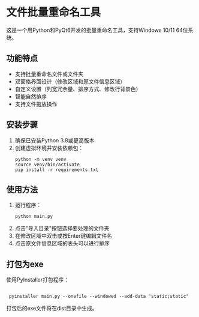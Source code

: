 # 文件批量重命名工具

这是一个用Python和PyQt6开发的批量重命名工具，支持Windows 10/11 64位系统。

## 功能特点

- 支持批量重命名文件或文件夹
- 双窗格界面设计（修改区域和原文件信息区域）
- 自定义设置（列宽冗余量、排序方式、修改行背景色）
- 智能自然排序
- 支持文件拖放操作

## 安装步骤

1. 确保已安装Python 3.8或更高版本
2. 创建虚拟环境并安装依赖包：
   ```
   python -m venv venv
   source venv/bin/activate
   pip install -r requirements.txt
   ```

## 使用方法

1. 运行程序：
   ```
   python main.py
   ```
2. 点击"导入目录"按钮选择要处理的文件夹
3. 在修改区域中双击或按Enter键编辑文件名
4. 点击原文件信息区域的表头可以进行排序

## 打包为exe

使用PyInstaller打包程序：

```

 pyinstaller main.py --onefile --windowed --add-data "static;static"
```

打包后的exe文件将在dist目录中生成。